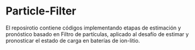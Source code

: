 # Particle-Filter
El reposirotio contiene códigos implementando etapas de estimación y pronóstico basado en Filtro de partículas, aplicado al desafío de estimar y pronosticar el estado de carga en baterías de ion-litio.
